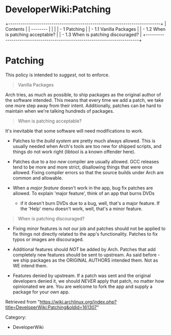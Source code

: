 DeveloperWiki:Patching
======================

+--------------------------------------------------------------------------+
| Contents                                                                 |
| --------                                                                 |
|                                                                          |
| -   1 Patching                                                           |
|     -   1.1 Vanilla Packages                                             |
|     -   1.2 When is patching acceptable?                                 |
|     -   1.3 When is patching discouraged?                                |
+--------------------------------------------------------------------------+

Patching
========

This policy is intended to *suggest*, not to enforce.

> Vanilla Packages

Arch tries, as much as possible, to ship packages as the original author
of the software intended. This means that every time we add a patch, we
take one more step away from their intent. Additionally, patches can be
hard to maintain when we're talking hundreds of packages.

> When is patching acceptable?

It's inevitable that some software will need modifications to work.

-   Patches to the *build system* are pretty much always allowed. This
    is usually needed when Arch's tools are too new for shipped scripts,
    and things do not work right (libtool is a known offender here).

-   Patches due to a *too new* compiler are usually allowed. GCC
    releases tend to be more and more strict, disallowing things that
    were once allowed. Fixing compiler errors so that the source builds
    under Arch are common and allowable.

-   When a *major feature* doesn't work in the app, bug fix patches are
    allowed. To explain 'major feature', think of an app that burns DVDs
    - if it doesn't burn DVDs due to a bug, well, that's a major
    feature. If the 'Help' menu doesn't work, well, that's a minor
    feature.

> When is patching discouraged?

-   Fixing minor features is not our job and patches should not be
    applied to fix things not directly related to the app's
    functionality. Patches to fix typos or images are discouraged.

-   Additional features should *NOT* be added by Arch. Patches that add
    completely new features should be sent to upstream. As said before -
    we ship packages as the ORIGINAL AUTHORS intended them. Not as WE
    intend them.

-   Features denied by upstream. If a patch was sent and the original
    developers denied it, we should *NEVER* apply that patch, no matter
    how opinionated we are. You are welcome to fork the app and supply a
    package for your own app.

Retrieved from
"https://wiki.archlinux.org/index.php?title=DeveloperWiki:Patching&oldid=161307"

Category:

-   DeveloperWiki

